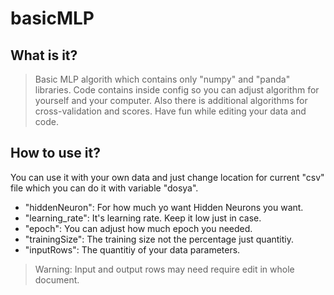# basicMLP

## What is it?
> Basic MLP algorith which contains only "numpy" and "panda" libraries. Code contains inside config so you can adjust algorithm for yourself and your computer. Also there is additional algorithms for cross-validation and scores. Have fun while editing your data and code.

## How to use it?
 You can use it with your own data and just change location for current "csv" file which you can do it with variable "dosya".
* "hiddenNeuron": For how much yo want Hidden Neurons you want.
* "learning_rate": It's learning rate. Keep it low just in case.
* "epoch": You can adjust how much epoch you needed.
* "trainingSize": The training size not the percentage just quantitiy.
* "inputRows": The quantitiy of your data parameters.
> Warning: Input and output rows may need require edit in whole document.
